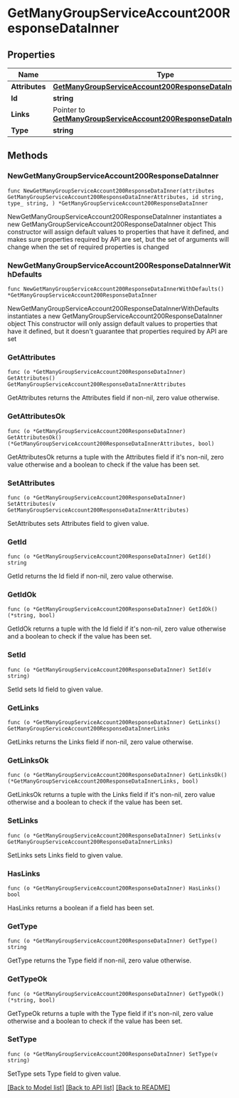 # GetManyGroupServiceAccount200ResponseDataInner

## Properties

Name | Type | Description | Notes
------------ | ------------- | ------------- | -------------
**Attributes** | [**GetManyGroupServiceAccount200ResponseDataInnerAttributes**](GetManyGroupServiceAccount200ResponseDataInnerAttributes.md) |  | 
**Id** | **string** |  | 
**Links** | Pointer to [**GetManyGroupServiceAccount200ResponseDataInnerLinks**](GetManyGroupServiceAccount200ResponseDataInnerLinks.md) |  | [optional] 
**Type** | **string** |  | 

## Methods

### NewGetManyGroupServiceAccount200ResponseDataInner

`func NewGetManyGroupServiceAccount200ResponseDataInner(attributes GetManyGroupServiceAccount200ResponseDataInnerAttributes, id string, type_ string, ) *GetManyGroupServiceAccount200ResponseDataInner`

NewGetManyGroupServiceAccount200ResponseDataInner instantiates a new GetManyGroupServiceAccount200ResponseDataInner object
This constructor will assign default values to properties that have it defined,
and makes sure properties required by API are set, but the set of arguments
will change when the set of required properties is changed

### NewGetManyGroupServiceAccount200ResponseDataInnerWithDefaults

`func NewGetManyGroupServiceAccount200ResponseDataInnerWithDefaults() *GetManyGroupServiceAccount200ResponseDataInner`

NewGetManyGroupServiceAccount200ResponseDataInnerWithDefaults instantiates a new GetManyGroupServiceAccount200ResponseDataInner object
This constructor will only assign default values to properties that have it defined,
but it doesn't guarantee that properties required by API are set

### GetAttributes

`func (o *GetManyGroupServiceAccount200ResponseDataInner) GetAttributes() GetManyGroupServiceAccount200ResponseDataInnerAttributes`

GetAttributes returns the Attributes field if non-nil, zero value otherwise.

### GetAttributesOk

`func (o *GetManyGroupServiceAccount200ResponseDataInner) GetAttributesOk() (*GetManyGroupServiceAccount200ResponseDataInnerAttributes, bool)`

GetAttributesOk returns a tuple with the Attributes field if it's non-nil, zero value otherwise
and a boolean to check if the value has been set.

### SetAttributes

`func (o *GetManyGroupServiceAccount200ResponseDataInner) SetAttributes(v GetManyGroupServiceAccount200ResponseDataInnerAttributes)`

SetAttributes sets Attributes field to given value.


### GetId

`func (o *GetManyGroupServiceAccount200ResponseDataInner) GetId() string`

GetId returns the Id field if non-nil, zero value otherwise.

### GetIdOk

`func (o *GetManyGroupServiceAccount200ResponseDataInner) GetIdOk() (*string, bool)`

GetIdOk returns a tuple with the Id field if it's non-nil, zero value otherwise
and a boolean to check if the value has been set.

### SetId

`func (o *GetManyGroupServiceAccount200ResponseDataInner) SetId(v string)`

SetId sets Id field to given value.


### GetLinks

`func (o *GetManyGroupServiceAccount200ResponseDataInner) GetLinks() GetManyGroupServiceAccount200ResponseDataInnerLinks`

GetLinks returns the Links field if non-nil, zero value otherwise.

### GetLinksOk

`func (o *GetManyGroupServiceAccount200ResponseDataInner) GetLinksOk() (*GetManyGroupServiceAccount200ResponseDataInnerLinks, bool)`

GetLinksOk returns a tuple with the Links field if it's non-nil, zero value otherwise
and a boolean to check if the value has been set.

### SetLinks

`func (o *GetManyGroupServiceAccount200ResponseDataInner) SetLinks(v GetManyGroupServiceAccount200ResponseDataInnerLinks)`

SetLinks sets Links field to given value.

### HasLinks

`func (o *GetManyGroupServiceAccount200ResponseDataInner) HasLinks() bool`

HasLinks returns a boolean if a field has been set.

### GetType

`func (o *GetManyGroupServiceAccount200ResponseDataInner) GetType() string`

GetType returns the Type field if non-nil, zero value otherwise.

### GetTypeOk

`func (o *GetManyGroupServiceAccount200ResponseDataInner) GetTypeOk() (*string, bool)`

GetTypeOk returns a tuple with the Type field if it's non-nil, zero value otherwise
and a boolean to check if the value has been set.

### SetType

`func (o *GetManyGroupServiceAccount200ResponseDataInner) SetType(v string)`

SetType sets Type field to given value.



[[Back to Model list]](../README.md#documentation-for-models) [[Back to API list]](../README.md#documentation-for-api-endpoints) [[Back to README]](../README.md)


